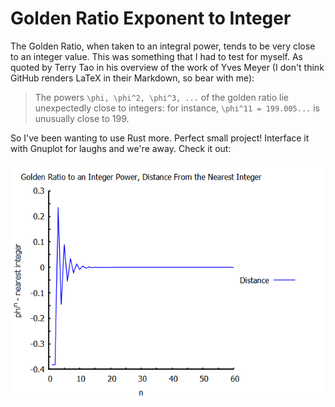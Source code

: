 # Golden Ratio Exponent to Integer

The Golden Ratio, when taken to an integral power, tends to be very close to an integer value. This was something that I had to test for myself. As quoted by Terry Tao in his overview of the work of Yves Meyer (I don't think GitHub renders LaTeX in their Markdown, so bear with me):

> The powers `\phi, \phi^2, \phi^3, ...` of the golden ratio lie unexpectedly close to integers: for instance, `\phi^11 = 199.005...` is unusually close to 199.

So I've been wanting to use Rust more. Perfect small project! Interface it with Gnuplot for laughs and we're away. Check it out:

![Golden Ratios are awesome](goldenratio.png?raw=true "It's so cool!")
